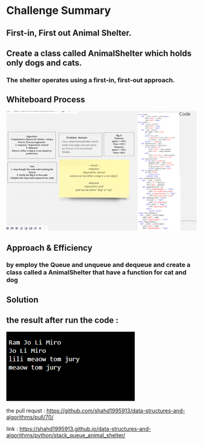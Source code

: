 # Challenge Summary
<!-- Description of the challenge -->
## First-in, First out Animal Shelter.
## Create a class called AnimalShelter which holds only dogs and cats.
### The shelter operates using a first-in, first-out approach.

## Whiteboard Process
<!-- Embedded whiteboard image -->
![image](stack_queue_animal_shelter.png)

## Approach & Efficiency
<!-- What approach did you take? Why? What is the Big O space/time for this approach? -->
### by employ the Queue and unqueue and dequeue and create a class called a AnimalShelter that have a function for cat and dog
## Solution
<!-- Show how to run your code, and examples of it in action -->
## the result after run the code :

![image2](result_stack_queue_animal_shelter.png)

the pull requst : https://github.com/shahd1995913/data-structures-and-algorithms/pull/70/

link : https://shahd1995913.github.io/data-structures-and-algorithms/python/stack_queue_animal_shelter/

